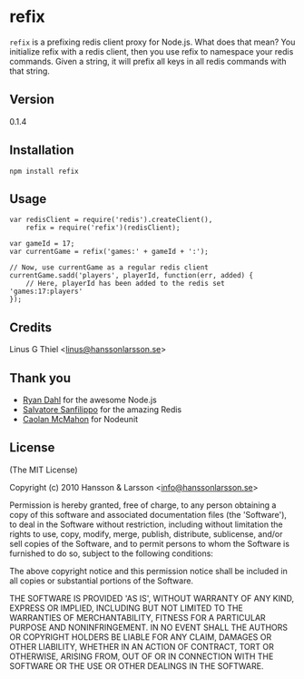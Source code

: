 refix
=====

`refix` is a prefixing redis client proxy for Node.js. What does that mean?
You initialize refix with a redis client, then you use refix to namespace your
redis commands. Given a string, it will prefix all keys in all redis commands
with that string.

## Version
0.1.4

## Installation

    npm install refix

## Usage
    var redisClient = require('redis').createClient(),
        refix = require('refix')(redisClient);

    var gameId = 17;
    var currentGame = refix('games:' + gameId + ':');

    // Now, use currentGame as a regular redis client
    currentGame.sadd('players', playerId, function(err, added) {
        // Here, playerId has been added to the redis set 'games:17:players'
    });

## Credits

Linus G Thiel &lt;linus@hanssonlarsson.se&gt;

## Thank you

- [Ryan Dahl](http://github.com/ry) for the awesome Node.js
- [Salvatore Sanfilippo](http://github.com/antirez) for the amazing Redis
- [Caolan McMahon](http://github.com/caolan) for Nodeunit

## License

(The MIT License)

Copyright (c) 2010 Hansson &amp; Larsson &lt;info@hanssonlarsson.se&gt;

Permission is hereby granted, free of charge, to any person obtaining
a copy of this software and associated documentation files (the
'Software'), to deal in the Software without restriction, including
without limitation the rights to use, copy, modify, merge, publish,
distribute, sublicense, and/or sell copies of the Software, and to
permit persons to whom the Software is furnished to do so, subject to
the following conditions:

The above copyright notice and this permission notice shall be
included in all copies or substantial portions of the Software.

THE SOFTWARE IS PROVIDED 'AS IS', WITHOUT WARRANTY OF ANY KIND,
EXPRESS OR IMPLIED, INCLUDING BUT NOT LIMITED TO THE WARRANTIES OF
MERCHANTABILITY, FITNESS FOR A PARTICULAR PURPOSE AND NONINFRINGEMENT.
IN NO EVENT SHALL THE AUTHORS OR COPYRIGHT HOLDERS BE LIABLE FOR ANY
CLAIM, DAMAGES OR OTHER LIABILITY, WHETHER IN AN ACTION OF CONTRACT,
TORT OR OTHERWISE, ARISING FROM, OUT OF OR IN CONNECTION WITH THE
SOFTWARE OR THE USE OR OTHER DEALINGS IN THE SOFTWARE.
